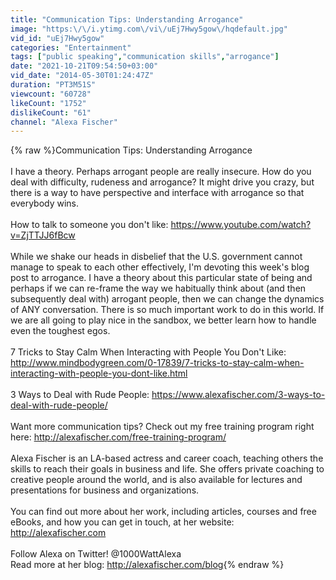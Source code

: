 ```yaml
---
title: "Communication Tips: Understanding Arrogance"
image: "https:\/\/i.ytimg.com\/vi\/uEj7Hwy5gow\/hqdefault.jpg"
vid_id: "uEj7Hwy5gow"
categories: "Entertainment"
tags: ["public speaking","communication skills","arrogance"]
date: "2021-10-21T09:54:50+03:00"
vid_date: "2014-05-30T01:24:47Z"
duration: "PT3M51S"
viewcount: "60728"
likeCount: "1752"
dislikeCount: "61"
channel: "Alexa Fischer"
---
```

{% raw %}Communication Tips: Understanding Arrogance <br /><br />I have a theory. Perhaps arrogant people are really insecure. How do you deal with difficulty, rudeness and arrogance? It might drive you crazy, but there is a way to have perspective and interface with arrogance so that everybody wins. <br /><br />How to talk to someone you don't like: <a rel="nofollow" target="blank" href="https://www.youtube.com/watch?v=ZjTTJJ6fBcw">https://www.youtube.com/watch?v=ZjTTJJ6fBcw</a><br /><br />While we shake our heads in disbelief that the U.S. government cannot manage to speak to each other effectively, I'm devoting this week's blog post to arrogance. I have a theory about this particular state of being and perhaps if we can re-frame the way we habitually think about (and then subsequently deal with) arrogant people, then we can change the dynamics of ANY conversation. There is so much important work to do in this world. If we are all going to play nice in the sandbox, we better learn how to handle even the toughest egos.<br /><br />7 Tricks to Stay Calm When Interacting with People You Don't Like: <a rel="nofollow" target="blank" href="http://www.mindbodygreen.com/0-17839/7-tricks-to-stay-calm-when-interacting-with-people-you-dont-like.html">http://www.mindbodygreen.com/0-17839/7-tricks-to-stay-calm-when-interacting-with-people-you-dont-like.html</a><br /><br />3 Ways to Deal with Rude People: <a rel="nofollow" target="blank" href="https://www.alexafischer.com/3-ways-to-deal-with-rude-people/">https://www.alexafischer.com/3-ways-to-deal-with-rude-people/</a><br /><br />Want more communication tips? Check out my free training program right here: <a rel="nofollow" target="blank" href="http://alexafischer.com/free-training-program/">http://alexafischer.com/free-training-program/</a><br /><br />Alexa Fischer is an LA-based actress and career coach, teaching others the skills to reach their goals in business and life. She offers private coaching to creative people around the world, and is also available for lectures and presentations for business and organizations. <br /><br />You can find out more about her work, including articles, courses and free eBooks, and how you can get in touch, at her website: <a rel="nofollow" target="blank" href="http://alexafischer.com">http://alexafischer.com</a><br /><br />Follow Alexa on Twitter! @1000WattAlexa<br />Read more at her blog: <a rel="nofollow" target="blank" href="http://alexafischer.com/blog">http://alexafischer.com/blog</a>{% endraw %}
